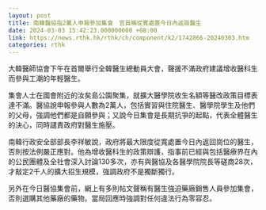 ```yaml
---
layout: post
title: 南韓醫協指2萬人申報參加集會　官員稱從寬處置今日內返崗醫生
date: 2024-03-03 15:42:23.000000000 +08:00
link: https://news.rthk.hk/rthk/ch/component/k2/1742866-20240303.htm
categories: rthk
---
```


大韓醫師協會下午在首爾舉行全韓醫生總動員大會，聲援不滿政府建議增收醫科生而參與工潮的年輕醫生。

集會人士在國會附近的汝矣島公園聚集，就擴大醫學院收生名額等醫改政策目標表達不滿。醫協說申報參與人數為2萬人，包括實習與住院醫生、醫學院學生及他們的父母，強調他們都是自願參與；又說今日集會是長期抗爭的起點，代表全體醫生的決心，同時譴責政府對醫生施壓。

南韓行政安全部部長李祥敏說，政府將最大限度從寬處置今日內返回崗位的醫生，否則按法例嚴正應對。他為增收醫科生的政策辯護，指事前已經與包括醫療界在內的公民團體及全社會深入討論130多次，亦有與醫協及各醫學院院長等磋商28次，才敲定2千人的擴大招生規模，強調政府不是獨斷獨行。

另外在今日醫協集會前，網上有多則帖文聲稱有醫生強迫藥廠銷售人員參加集會，否則選購其他藥廠的藥物。當局回應時強調對任何違法行為零容忍。
